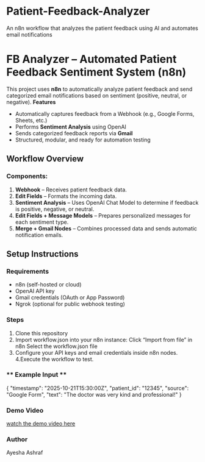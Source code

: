 # Patient-Feedback-Analyzer
An n8n workflow that analyzes the  patient feedback using AI and automates email notifications
# FB Analyzer – Automated Patient Feedback Sentiment System (n8n)
This project uses **n8n** to automatically analyze patient feedback and send categorized email notifications based on sentiment (positive, neutral, or negative).
**Features**
- Automatically captures feedback from a Webhook (e.g., Google Forms, Sheets, etc.)
- Performs **Sentiment Analysis** using OpenAI
- Sends categorized feedback reports via **Gmail**
- Structured, modular, and ready for automation testing

## Workflow Overview
### Components:
1. **Webhook** – Receives patient feedback data.
2. **Edit Fields** – Formats the incoming data.
3. **Sentiment Analysis** – Uses OpenAI Chat Model to determine if feedback is positive, negative, or neutral.
4. **Edit Fields + Message Models** – Prepares personalized messages for each sentiment type.
5. **Merge + Gmail Nodes** – Combines processed data and sends automatic notification emails.

## Setup Instructions

### Requirements
- n8n (self-hosted or cloud)
- OpenAI API key
- Gmail credentials (OAuth or App Password)
- Ngrok (optional for public webhook testing)

### Steps
1. Clone this repository  
2. Import workflow.json into your n8n instance:
Click “Import from file” in n8n
Select the workflow.json file
3. Configure your API keys and email credentials inside n8n nodes.
4.Execute the workflow to test.
### ** Example Input **
{
  "timestamp": "2025-10-21T15:30:00Z",
  "patient_id": "12345",
  "source": "Google Form",
  "text": "The doctor was very kind and professional!"
}
### **Demo Video** 
[watch the demo video here](https://youtu.be/8AAcsF9VYME)

### **Author**
Ayesha Ashraf
   

